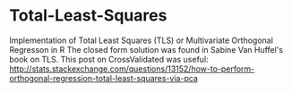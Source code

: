 # Total-Least-Squares
Implementation of Total Least Squares (TLS) or Multivariate Orthogonal Regresson in R
The closed form solution was found in Sabine Van Huffel's book on TLS.
This post on CrossValidated was useful: http://stats.stackexchange.com/questions/13152/how-to-perform-orthogonal-regression-total-least-squares-via-pca
